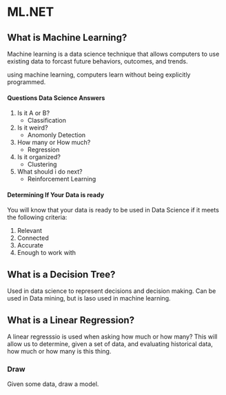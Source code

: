 # ML.NET

## What is Machine Learning?
Machine learning is a data science technique that allows computers
to use existing data to forcast future behaviors, outcomes, and trends.

using machine learning, computers learn without being explicitly programmed.


#### Questions Data Science Answers
1. Is it A or B?
   - Classification 
2. Is it weird?
   - Anomonly Detection
3. How many or How much?
   - Regression
4. Is it organized?
   - Clustering
5. What should i do next?
   - Reinforcement Learning

#### Determining If Your Data is ready
You will know that your data is ready to be used in Data Science if it meets the following criteria:
1. Relevant
2. Connected
3. Accurate
4. Enough to work with

## What is a Decision Tree?
Used in data science to represent decisions and decision making. 
Can be used in Data mining, but is laso used in machine learning. 

## What is a Linear Regression?
A linear regresssio is used when asking how much or how many? This will allow us
to determine, given a set of data, and evaluating historical data, how much or how many
is this thing. 


### Draw
Given some data, draw a model. 

